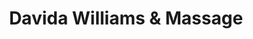 ---
title: "Davida Williams & Massage"
url: /fresh-meadows/davida-williams-und-massage/
shop: Massage
---
